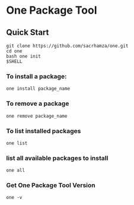 # One Package Tool

## Quick Start

```console
git clone https://github.com/sacrhamza/one.git
cd one
bash one init
$SHELL
```

### To install a package:
```console
one install package_name
```
### To remove a package
```console
one remove package_name
```
### To list installed packages
```console
one list
```
###  list all available packages to install

```
one all
```
### Get One Package Tool Version
```
one -v
```
